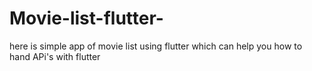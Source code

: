# Movie-list-flutter-
here is simple app of movie list using flutter which can help you how to hand APi's with flutter

